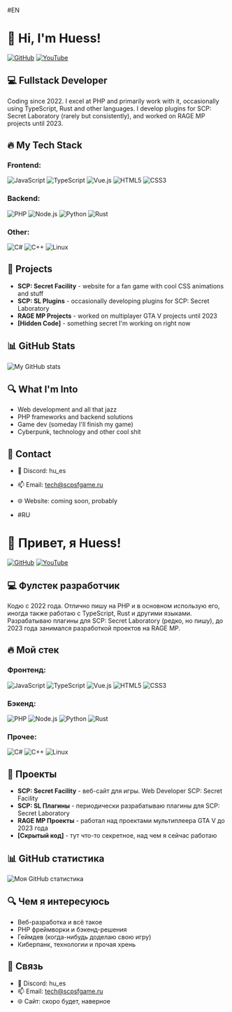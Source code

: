 #EN


# 👋 Hi, I'm Huess!

[![GitHub](https://img.shields.io/badge/-GitHub-181717?style=flat-square&logo=github)](https://github.com/huesss)
[![YouTube](https://img.shields.io/badge/-YouTube-FF0000?style=flat-square&logo=youtube&logoColor=white)](https://youtube.com/c/scpsf)

## 💻 Fullstack Developer

Coding since 2022. I excel at PHP and primarily work with it, occasionally using TypeScript, Rust and other languages. I develop plugins for SCP: Secret Laboratory (rarely but consistently), and worked on RAGE MP projects until 2023.

## 🔥 My Tech Stack

### Frontend:
![JavaScript](https://img.shields.io/badge/-JavaScript-F7DF1E?style=flat-square&logo=javascript&logoColor=black)
![TypeScript](https://img.shields.io/badge/-TypeScript-007ACC?style=flat-square&logo=typescript&logoColor=white)
![Vue.js](https://img.shields.io/badge/-Vue.js-4FC08D?style=flat-square&logo=vue.js&logoColor=white)
![HTML5](https://img.shields.io/badge/-HTML5-E34F26?style=flat-square&logo=html5&logoColor=white)
![CSS3](https://img.shields.io/badge/-CSS3-1572B6?style=flat-square&logo=css3&logoColor=white)

### Backend:
![PHP](https://img.shields.io/badge/-PHP-777BB4?style=flat-square&logo=php&logoColor=white)
![Node.js](https://img.shields.io/badge/-Node.js-339933?style=flat-square&logo=node.js&logoColor=white)
![Python](https://img.shields.io/badge/-Python-3776AB?style=flat-square&logo=python&logoColor=white)
![Rust](https://img.shields.io/badge/-Rust-000000?style=flat-square&logo=rust&logoColor=white)

### Other:
![C#](https://img.shields.io/badge/-C%23-239120?style=flat-square&logo=c-sharp&logoColor=white)
![C++](https://img.shields.io/badge/-C++-00599C?style=flat-square&logo=c%2B%2B&logoColor=white)
![Linux](https://img.shields.io/badge/-Linux-FCC624?style=flat-square&logo=linux&logoColor=black)

## 🚀 Projects

- **SCP: Secret Facility** - website for a fan game with cool CSS animations and stuff
- **SCP: SL Plugins** - occasionally developing plugins for SCP: Secret Laboratory
- **RAGE MP Projects** - worked on multiplayer GTA V projects until 2023
- **[Hidden Code]** - something secret I'm working on right now

## 📊 GitHub Stats

![My GitHub stats](https://github-readme-stats.vercel.app/api?username=huesss&show_icons=true&theme=radical)

## 🔍 What I'm Into

- Web development and all that jazz
- PHP frameworks and backend solutions
- Game dev (someday I'll finish my game)
- Cyberpunk, technology and other cool shit

## 💬 Contact

- 💬 Discord: hu_es
- 📫 Email: tech@scpsfgame.ru
- 🌐 Website: coming soon, probably

- #RU 

# 👋 Привет, я Huess!

[![GitHub](https://img.shields.io/badge/-GitHub-181717?style=flat-square&logo=github)](https://github.com/huesss)
[![YouTube](https://img.shields.io/badge/-YouTube-FF0000?style=flat-square&logo=youtube&logoColor=white)](https://youtube.com/c/scpsf)

## 💻 Фулстек разработчик

Кодю с 2022 года. Отлично пишу на PHP и в основном использую его, иногда также работаю с TypeScript, Rust и другими языками. Разрабатываю плагины для SCP: Secret Laboratory (редко, но пишу), до 2023 года занимался разработкой проектов на RAGE MP.

## 🔥 Мой стек

### Фронтенд:
![JavaScript](https://img.shields.io/badge/-JavaScript-F7DF1E?style=flat-square&logo=javascript&logoColor=black)
![TypeScript](https://img.shields.io/badge/-TypeScript-007ACC?style=flat-square&logo=typescript&logoColor=white)
![Vue.js](https://img.shields.io/badge/-Vue.js-4FC08D?style=flat-square&logo=vue.js&logoColor=white)
![HTML5](https://img.shields.io/badge/-HTML5-E34F26?style=flat-square&logo=html5&logoColor=white)
![CSS3](https://img.shields.io/badge/-CSS3-1572B6?style=flat-square&logo=css3&logoColor=white)

### Бэкенд:
![PHP](https://img.shields.io/badge/-PHP-777BB4?style=flat-square&logo=php&logoColor=white)
![Node.js](https://img.shields.io/badge/-Node.js-339933?style=flat-square&logo=node.js&logoColor=white)
![Python](https://img.shields.io/badge/-Python-3776AB?style=flat-square&logo=python&logoColor=white)
![Rust](https://img.shields.io/badge/-Rust-000000?style=flat-square&logo=rust&logoColor=white)

### Прочее:
![C#](https://img.shields.io/badge/-C%23-239120?style=flat-square&logo=c-sharp&logoColor=white)
![C++](https://img.shields.io/badge/-C++-00599C?style=flat-square&logo=c%2B%2B&logoColor=white)
![Linux](https://img.shields.io/badge/-Linux-FCC624?style=flat-square&logo=linux&logoColor=black)

## 🚀 Проекты

- **SCP: Secret Facility** - веб-сайт для игры. Web Developer SCP: Secret Facility
- **SCP: SL Плагины** - периодически разрабатываю плагины для SCP: Secret Laboratory
- **RAGE MP Проекты** - работал над проектами мультиплеера GTA V до 2023 года
- **[Скрытый код]** - тут что-то секретное, над чем я сейчас работаю

## 📊 GitHub статистика

![Моя GitHub статистика](https://github-readme-stats.vercel.app/api?username=huesss&show_icons=true&theme=radical)

## 🔍 Чем я интересуюсь

- Веб-разработка и всё такое
- PHP фреймворки и бэкенд-решения
- Геймдев (когда-нибудь доделаю свою игру)
- Киберпанк, технологии и прочая хрень

## 💬 Связь

- 💬 Discord: hu_es
- 📫 Email: tech@scpsfgame.ru
- 🌐 Сайт: скоро будет, наверное 
